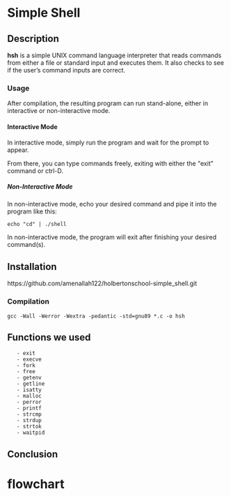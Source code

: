 # Simple Shell

## Description ##

**hsh** is a simple UNIX command language interpreter that reads commands from either a file or standard input and executes them.
It also checks to see if the user’s command inputs are correct.

<h3>Usage</h3>

After compilation, the resulting program can run stand-alone, either in interactive or non-interactive mode.

<h4>Interactive Mode</h4>

In interactive mode, simply run the program and wait for the prompt to appear. 

From there, you can type commands freely, exiting with either the "exit" command or ctrl-D.

<h5>Non-Interactive Mode</h5>

In non-interactive mode, echo your desired command and pipe it into the program like this:

```echo "cd" | ./shell```

In non-interactive mode, the program will exit after finishing your desired command(s).

<h2>Installation</h2>
https://github.com/amenallah122/holbertonschool-simple_shell.git

### Compilation

`gcc -Wall -Werror -Wextra -pedantic -std=gnu89 *.c -o hsh`

## Functions we used
```
   - exit
   - execve
   - fork
   - free
   - getenv
   - getline
   - isatty
   - malloc
   - perror
   - printf
   - strcmp
   - strdup
   - strtok
   - waitpid
```
## Conclusion


# flowchart